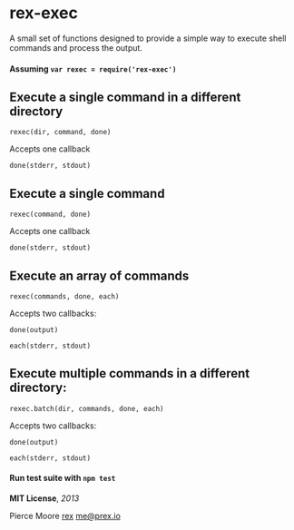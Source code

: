 rex-exec
========

A small set of functions designed to provide a simple way to execute shell commands and process the output.

#### Assuming `var rexec = require('rex-exec')`

Execute a single command in a different directory
---

````
rexec(dir, command, done)
````
Accepts one callback
````
done(stderr, stdout)
````

Execute a single command
---

````
rexec(command, done)
````
Accepts one callback

````
done(stderr, stdout)
````

Execute an array of commands
---

````
rexec(commands, done, each)
````
Accepts two callbacks:

````
done(output)
````  
````
each(stderr, stdout)
````  

Execute multiple commands in a different directory:
---

````
rexec.batch(dir, commands, done, each)
````
Accepts two callbacks:

````
done(output)
````  
````
each(stderr, stdout)
````  

#### Run test suite with `npm test`

**MIT License**, *2013*

Pierce Moore
[rex](https://github.com/rex)
me@prex.io
